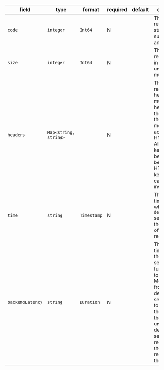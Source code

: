 | field | type | format | required | default | description |
|---|---|---|---|---|---|
| `code` | `integer` | `Int64` | N |  | The HTTP response status code, such as `200` and `404`. |
| `size` | `integer` | `Int64` | N |  | The HTTP response size in bytes. If unknown, it must be -1. |
| `headers` | `Map<string, string>` |  | N |  | The HTTP response headers. If multiple headers share the same key, theymust be merged according to HTTP spec. All header keys must belowercased, because HTTP header keys are case-insensitive. |
| `time` | `string` | `Timestamp` | N |  | The timestamp when the `destination` service sends the last byte ofthe response. |
| `backendLatency` | `string` | `Duration` | N |  | The length of time it takes the backend service to fully respond to arequest. Measured from when the destination service starts to send therequest to the backend until when the destination service receives thecomplete response from the backend. |
